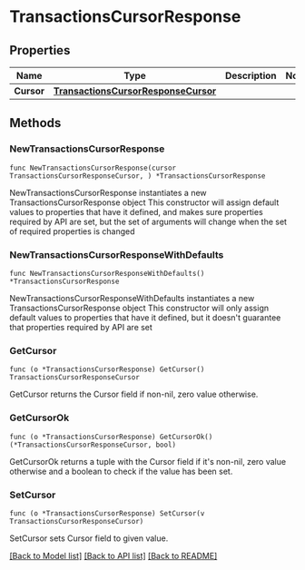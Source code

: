 # TransactionsCursorResponse

## Properties

Name | Type | Description | Notes
------------ | ------------- | ------------- | -------------
**Cursor** | [**TransactionsCursorResponseCursor**](TransactionsCursorResponseCursor.md) |  |

## Methods

### NewTransactionsCursorResponse

`func NewTransactionsCursorResponse(cursor TransactionsCursorResponseCursor, ) *TransactionsCursorResponse`

NewTransactionsCursorResponse instantiates a new TransactionsCursorResponse object
This constructor will assign default values to properties that have it defined,
and makes sure properties required by API are set, but the set of arguments
will change when the set of required properties is changed

### NewTransactionsCursorResponseWithDefaults

`func NewTransactionsCursorResponseWithDefaults() *TransactionsCursorResponse`

NewTransactionsCursorResponseWithDefaults instantiates a new TransactionsCursorResponse object
This constructor will only assign default values to properties that have it defined,
but it doesn't guarantee that properties required by API are set

### GetCursor

`func (o *TransactionsCursorResponse) GetCursor() TransactionsCursorResponseCursor`

GetCursor returns the Cursor field if non-nil, zero value otherwise.

### GetCursorOk

`func (o *TransactionsCursorResponse) GetCursorOk() (*TransactionsCursorResponseCursor, bool)`

GetCursorOk returns a tuple with the Cursor field if it's non-nil, zero value otherwise
and a boolean to check if the value has been set.

### SetCursor

`func (o *TransactionsCursorResponse) SetCursor(v TransactionsCursorResponseCursor)`

SetCursor sets Cursor field to given value.



[[Back to Model list]](../README.md#documentation-for-models) [[Back to API list]](../README.md#documentation-for-api-endpoints) [[Back to README]](../README.md)
